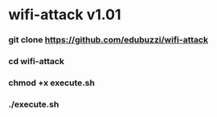 # wifi-attack v1.01

### git clone https://github.com/edubuzzi/wifi-attack

### cd wifi-attack

### chmod +x execute.sh

### ./execute.sh
